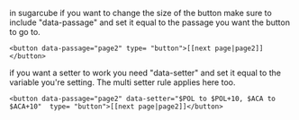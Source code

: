 in sugarcube if you want to change the size of the button make sure to include "data-passage" and set it equal to the passage you want the button to go to.

    <button data-passage="page2" type= "button">[[next page|page2]]</button>

if you want a setter to work you need "data-setter" and set it equal to the variable you're setting. The multi setter rule applies here too.

    <button data-passage="page2" data-setter="$POL to $POL+10, $ACA to $ACA+10"  type= "button">[[next page|page2]]</button>
